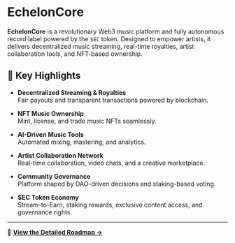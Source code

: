 # EchelonCore

**EchelonCore** is a revolutionary Web3 music platform and fully autonomous record label powered by the `$EC` token. Designed to empower artists, it delivers decentralized music streaming, real-time royalties, artist collaboration tools, and NFT-based ownership.

## 🚀 Key Highlights

- **Decentralized Streaming & Royalties**  
  Fair payouts and transparent transactions powered by blockchain.

- **NFT Music Ownership**  
  Mint, license, and trade music NFTs seamlessly.

- **AI-Driven Music Tools**  
  Automated mixing, mastering, and analytics.

- **Artist Collaboration Network**  
  Real-time collaboration, video chats, and a creative marketplace.

- **Community Governance**  
  Platform shaped by DAO-driven decisions and staking-based voting.

- **$EC Token Economy**  
  Stream-to-Earn, staking rewards, exclusive content access, and governance rights.

---

📌 **[View the Detailed Roadmap →](./DETAILED_ROADMAP.md)**
